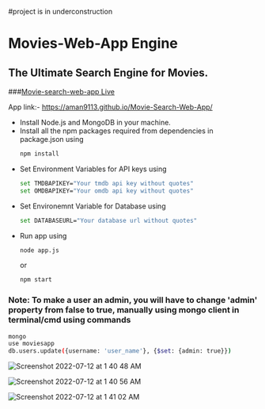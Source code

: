#project is in underconstruction
# Movies-Web-App Engine
## The Ultimate Search Engine for Movies.
###[Movie-search-web-app Live ](https://aman9113.github.io/Movie-Search-Web-App/)

 App link:- https://aman9113.github.io/Movie-Search-Web-App/


* Install Node.js and MongoDB in your machine.
* Install all the npm packages required from dependencies in package.json using
  ```sh
  npm install
  ```
* Set Environment Variables for API keys using 
  ```sh
  set TMDBAPIKEY="Your tmdb api key without quotes"
  set OMDBAPIKEY="Your omdb api key without quotes"
  ```
* Set Environemnt Variable for Database using 
  ```sh
  set DATABASEURL="Your database url without quotes"
  ```
* Run app using 
  ```sh
  node app.js
  ```
  or
  ```sh
  npm start
  ```

### Note: To make a user an admin, you will have to change 'admin' property from false to true, manually using mongo client in terminal/cmd using commands
```sh
mongo
use moviesapp
db.users.update({username: 'user_name'}, {$set: {admin: true}})
```
![Screenshot 2022-07-12 at 1 40 48 AM]()

![Screenshot 2022-07-12 at 1 40 56 AM]()

![Screenshot 2022-07-12 at 1 41 02 AM]()
